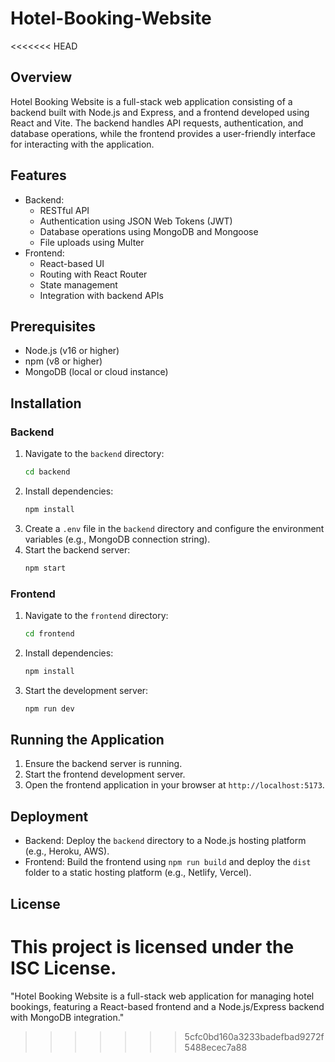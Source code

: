 # Hotel-Booking-Website
<<<<<<< HEAD

## Overview
Hotel Booking Website is a full-stack web application consisting of a backend built with Node.js and Express, and a frontend developed using React and Vite. The backend handles API requests, authentication, and database operations, while the frontend provides a user-friendly interface for interacting with the application.

## Features
- Backend:
  - RESTful API
  - Authentication using JSON Web Tokens (JWT)
  - Database operations using MongoDB and Mongoose
  - File uploads using Multer
- Frontend:
  - React-based UI
  - Routing with React Router
  - State management
  - Integration with backend APIs

## Prerequisites
- Node.js (v16 or higher)
- npm (v8 or higher)
- MongoDB (local or cloud instance)

## Installation

### Backend
1. Navigate to the `backend` directory:
   ```bash
   cd backend
   ```
2. Install dependencies:
   ```bash
   npm install
   ```
3. Create a `.env` file in the `backend` directory and configure the environment variables (e.g., MongoDB connection string).
4. Start the backend server:
   ```bash
   npm start
   ```

### Frontend
1. Navigate to the `frontend` directory:
   ```bash
   cd frontend
   ```
2. Install dependencies:
   ```bash
   npm install
   ```
3. Start the development server:
   ```bash
   npm run dev
   ```

## Running the Application
1. Ensure the backend server is running.
2. Start the frontend development server.
3. Open the frontend application in your browser at `http://localhost:5173`.

## Deployment
- Backend: Deploy the `backend` directory to a Node.js hosting platform (e.g., Heroku, AWS).
- Frontend: Build the frontend using `npm run build` and deploy the `dist` folder to a static hosting platform (e.g., Netlify, Vercel).

## License
This project is licensed under the ISC License.
=======
"Hotel Booking Website is a full-stack web application for managing hotel bookings, featuring a React-based frontend and a Node.js/Express backend with MongoDB integration."
>>>>>>> 5cfc0bd160a3233badefbad9272f5488ecec7a88
